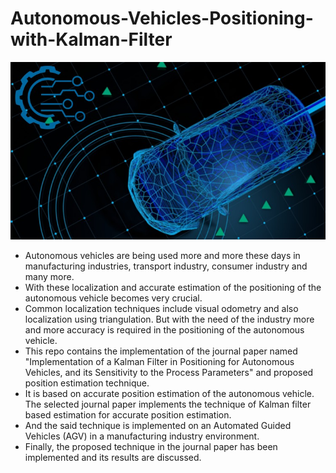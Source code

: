 # Autonomous-Vehicles-Positioning-with-Kalman-Filter

<p align="center">
  <img src="git_assets/img1.jpg" />
</p>

- Autonomous vehicles are being used more and more these days in manufacturing industries, transport industry, consumer industry and many more.
- With these localization and accurate estimation of the positioning of the autonomous vehicle becomes very crucial.
- Common localization techniques include visual odometry and also localization using triangulation. But with the need of the industry more and more accuracy is required in the positioning of the autonomous vehicle.
- This repo contains the implementation of the journal paper named "Implementation of a Kalman Filter in Positioning for Autonomous Vehicles, and its Sensitivity to the Process Parameters" and proposed position estimation technique.
- It is based on accurate position estimation of the autonomous vehicle. The selected journal paper implements the technique of Kalman filter based estimation for accurate position estimation.
- And the said technique is implemented on an Automated Guided Vehicles (AGV) in a manufacturing industry environment.
- Finally, the proposed technique in the journal paper has been implemented and its results are discussed.
